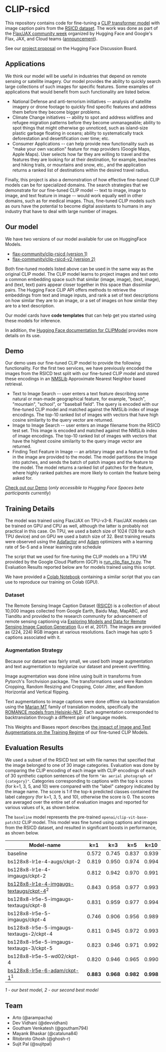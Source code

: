 # CLIP-rsicd

This repository contains code for fine-tuning a [CLIP transformer model](https://huggingface.co/transformers/model_doc/clip.html#transformers.CLIPModel) with image caption pairs from the [RSICD dataset](https://github.com/201528014227051/RSICD_optimal). The work was done as part of the [Flax/JAX community week](https://github.com/huggingface/transformers/blob/master/examples/research_projects/jax-projects/README.md#quickstart-flax-and-jax) organized by Hugging Face and Google's Flax, JAX, and Cloud teams ([announcement](https://discuss.huggingface.co/t/open-to-the-community-community-week-using-jax-flax-for-nlp-cv/7104)).

See our [project proposal](https://discuss.huggingface.co/t/fine-tune-clip-on-satellite-images-captions/7612) on the Hugging Face Discussion Board.

## Applications

We think our model will be useful in industries that depend on remote sensing or satellite imagery. Our model provides the ability to quickly search large collections of such images for specific features. Some examples of applications that would benefit from such functionality are listed below.

* National Defense and anti-terrorism initiatives -- analysis of satellite imagery or drone footage to quickly find specific features and address them before they become bigger problems.
* Climate Change initiatives -- ability to spot and address wildfires and refugee migration patterns before they become unmanageable; ability to spot things that might otherwise go unnoticed, such as island-size plastic garbage floating in oceans; ability to systematically track deforestation and desertification over time; etc.
* Consumer Applications -- can help provide new functionality such as "make your own vacation" feature for map providers (Google Maps, Apple Maps). User selects how far they are willing to travel and the features they are looking for at their destination, for example, beaches and hiking trails, or mountains and snow, etc., and the application returns a ranked list of destinations within the desired travel radius.

Finally, this project is also a demonstration of how effective fine-tuned CLIP models can be for specialized domains. The search strategies that we demonstrate for our fine-tuned CLIP model -- text to image, image to image, and text feature in image -- would work equally well in other domains, such as for medical images. Thus, fine-tuned CLIP models such as ours have the potential to become digital assistants to humans in any industry that have to deal with large number of images.

## Our model

We have two versions of our model available for use on HuggingFace Models.

* [flax-community/clip-rsicd (version 1)](https://huggingface.co/flax-community/clip-rsicd)
* [flax-community/clip-rsicd-v2 (version 2)](https://huggingface.co/flax-community/clip-rsicd-v2)

Both fine-tuned models listed above can be used in the same way as the original CLIP model. The CLIP model learns to project images and text onto a common embedding space such that similar (image, image), (text, image), and (text, text) pairs appear closer together in this space than dissimilar pairs. The Hugging Face CLIP API offers methods to retrieve the embeddings from text and image inputs, and rank a set of text descriptions on how similar they are to an image, or a set of images on how similar they are to a text description. 

Our model cards have **code templates** that can help get you started using these models for inference.

In addition, the [Hugging Face documentation for CLIPModel](https://huggingface.co/transformers/model_doc/clip.html#clipmodel) provides more details on its use.

## Demo

Our demo uses our fine-tuned CLIP model to provide the following functionality. For the first two services, we have previously encoded the images from the RSICD test split with our fine-tuned CLIP model and stored these encodings in an [NMSLib](https://github.com/nmslib/nmslib) Approximate Nearest Neighbor based retrieval.

* Text to Image Search -- user enters a text feature describing some natural or man-made geographical feature, for example, "beach", "mountain", "school", or "baseball field". The query is encoded with our fine-tuned CLIP model and matched against the NMSLib index of image encodings. The top-10 ranked list of images with vectors that have high cosine similarity to the query vector are returned.
* Image to Image Search -- user enters an image filename from the RSICD test set. This image is encoded and matched against the NMSLib index of image encodings. The top-10 ranked list of images with vectors that have the highest cosine similarity to the query image vector are returned.
* Finding Text Feature in Image -- an arbitary image and a feature to find in the image are provided to the model. The model partitions the image into patches, and sends the batch of patch images and the feature to the model. The model returns a ranked list of patches for the feature, where highly ranked patches are more likely to contain the feature being asked for.

[Check out our Demo](https://huggingface.co/spaces/sujitpal/clip-rsicd-demo) (_only accessible to Hugging Face Spaces beta participants currently_)


## Training Details

The model was trained using Flax/JAX on TPU-v3-8. Flax/JAX models can be trained on GPU and CPU as well, although the latter is probably not practical in this case. On TPU, we used a batch size of 1024 (128 for each TPU device) and on GPU we used a batch size of 32. Best training results were observed using the [Adafactor](https://arxiv.org/abs/1804.04235) and [Adam](https://arxiv.org/abs/1412.6980) optimizers with a learning rate of 5e-5 and a linear learning rate schedule

The script that we used for fine-tuning the CLIP models on a TPU VM provided by the Google Cloud Platform (GCP) is [run_clip_flax_tv.py](https://github.com/arampacha/CLIP-rsicd/blob/master/run_clip_flax_tv.py). The Evaluation Results reported below are for models trained using this script.

We have provided a [Colab Notebook](https://colab.research.google.com/github/arampacha/CLIP-rsicd/blob/master/nbs/Finetuning_CLIP_with_HF_and_jax.ipynb) containing a similar script that you can use to reproduce our training on Colab (GPU).

### Dataset

The Remote Sensing Image Caption Dataset ([RSICD](https://github.com/201528014227051/RSICD_optimal)) is a collection of about 10,000 images collected from Google Earth, Baidu Map, MapABC, and Tianditu and provided to the research community for advancement of remote sensing captioning via [Exploring Models and Data for Remote Sensing Image Caption Generation](https://arxiv.org/abs/1712.07835) (Lu et al, 2017). The images are provided as (224, 224) RGB images at various resolutions. Each image has upto 5 captions associated with it.

### Augmentation Strategy

Because our dataset was fairly small, we used both image augmentation and text augmentation to regularize our dataset and prevent overfitting.

Image augmentation was done inline using built in transforms from Pytorch's Torchvision package. The transformations used were Random Cropping, Random Resizing and Cropping, Color Jitter, and Random Horizontal and Vertical flipping.

Text augmentations to image captions were done offline via backtranslation using the [Marian MT](https://huggingface.co/transformers/model_doc/marian.html) family of translation models, specifically the [ROMANCE models from Helsinki-NLP](https://huggingface.co/Helsinki-NLP/opus-mt-en-ROMANCE). Each augmentation corresponded to backtranslation through a different pair of language models.

This Weights and Biases report describes [the impact of Image and Text Augmentations on the Training Regime](https://wandb.ai/wandb/hf-flax-clip-rsicd/reports/Fine-tuning-CLIP-on-RSICD--Vmlldzo4NzMyOTg) of our fine-tuned CLIP Models.


## Evaluation Results

We used a subset of the RSICD test set with file names that specified that the image belonged to one of 30 image categories. Evaluation was done by comparing the CLIP encoding of each image with CLIP encodings of each of 30 synthetic caption sentences of the form `"An aerial photograph of {category}"`. Categories corresponding to captions with the top k scores (for k=1, 3, 5, and 10) were compared with the "label" category indicated by the image name. The score is 1 if the top-k predicted classes contained the label category (for k=1, 3, 5, and 10), otherwise the score is 0. The scores are averaged over the entire set of evaluation images and reported for various values of k, as shown below.

The `baseline` model represents the pre-trained `openai/clip-vit-base-patch32` CLIP model. This model was fine tuned using captions and images from the RSICD dataset, and resulted in significant boosts in performance, as shown below.


| Model-name                               | k=1   | k=3   | k=5   | k=10  |
| ---------------------------------------- | ----- | ----- | ----- | ----- |
| baseline                                 | 0.572 | 0.745 | 0.837 | 0.939 |
| bs128x8-lr1e-4-augs/ckpt-2               | 0.819 | 0.950 | 0.974 | 0.994 |
| bs128x8-lr1e-4-imgaugs/ckpt-2            | 0.812 | 0.942 | 0.970 | 0.991 |
| [bs128x8-lr1e-4-imgaugs-textaugs/ckpt-4](https://huggingface.co/flax-community/clip-rsicd)<sup>2</sup>   | 0.843 | 0.958 | 0.977 | 0.993 |
| bs128x8-lr5e-5-imgaugs-textaugs/ckpt-8   | 0.831 | 0.959 | 0.977 | 0.994 |
| bs128x8-lr5e-5-imgaugs/ckpt-4            | 0.746 | 0.906 | 0.956 | 0.989 |
| bs128x8-lr5e-5-imgaugs-textaugs-2/ckpt-4 | 0.811 | 0.945 | 0.972 | 0.993 |
| bs128x8-lr5e-5-imgaugs-textaugs-3/ckpt-5 | 0.823 | 0.946 | 0.971 | 0.992 |
| bs128x8-lr5e-5-wd02/ckpt-4               | 0.820 | 0.946 | 0.965 | 0.990 |
| [bs128x8-lr5e-6-adam/ckpt-1](https://huggingface.co/flax-community/clip-rsicd-v2)<sup>1</sup> | **0.883** | **0.968** | **0.982** | **0.998** |


_1 - our best model, 2 - our second best model_

## Team

* Arto (@arampacha)
* Dev Vidhani (@devvidhani)
* Goutham Venkatesh (@goutham794)
* Mayank Bhaskar (@cataluna84)
* Ritobroto Ghosh (@ghosh-r)
* Sujit Pal (@sujitpal)


